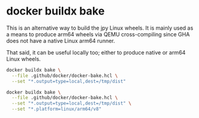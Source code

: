 # docker buildx bake

This is an alternative way to build the jpy Linux wheels.
It is mainly used as a means to produce arm64 wheels via QEMU cross-compiling since GHA does not have a native Linux arm64 runner.

That said, it can be useful locally too; either to produce native or arm64 Linux wheels.

```bash
docker buildx bake \
  --file .github/docker/docker-bake.hcl \
  --set "*.output=type=local,dest=/tmp/dist"
```

```bash
docker buildx bake \
  --file .github/docker/docker-bake.hcl \
  --set "*.output=type=local,dest=/tmp/dist" \
  --set "*.platform=linux/arm64/v8" 
```
